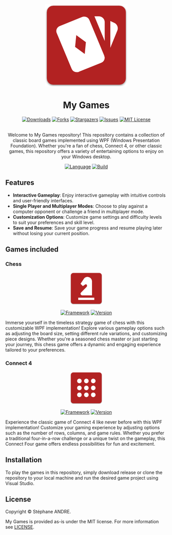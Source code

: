 <div id="top"></div>

<!-- PROJECT INFO -->
<br />
<div align="center">
  <a href="https://github.com/sandre58/MyGames">
    <img src="images/logo.png" width="256" height="256">
  </a>

<h1 align="center">My Games</h1>

[![Downloads][downloads-shield]][downloads-url]
[![Forks][forks-shield]][forks-url]
[![Stargazers][stars-shield]][stars-url]
[![Issues][issues-shield]][issues-url]
[![MIT License][license-shield]][license-url]

  <p align="center">
    <br />
    Welcome to My Games repository! This repository contains a collection of classic board games implemented using WPF (Windows Presentation Foundation). Whether you're a fan of chess, Connect 4, or other classic games, this repository offers a variety of entertaining options to enjoy on your Windows desktop.
  </p>

[![Language][language-shield]][language-url]
[![Build][build-shield]][build-url]

</div>

## Features

- **Interactive Gameplay**: Enjoy interactive gameplay with intuitive controls and user-friendly interfaces.
- **Single Player and Multiplayer Modes**: Choose to play against a computer opponent or challenge a friend in multiplayer mode.
- **Customization Options**: Customize game settings and difficulty levels to suit your preferences and skill level.
- **Save and Resume**: Save your game progress and resume playing later without losing your current position.

## Games included

### Chess

<div align="center">
<img src="images/chess.png" width="100" height="100">
<br />

[![Framework][framework-shield]][framework-url]
[![Version][chess-version-shield]][chess-version-url]

</div>

Immerse yourself in the timeless strategy game of chess with this customizable WPF implementation! Explore various gameplay options such as adjusting the board size, setting different rule variations, and customizing piece designs. Whether you're a seasoned chess master or just starting your journey, this chess game offers a dynamic and engaging experience tailored to your preferences.

### Connect 4

<div align="center">
<img src="images/connect4.png" width="100" height="100">
<br />

[![Framework][framework-shield]][framework-url]
[![Version][connect4-version-shield]][connect4-version-url]

</div>

Experience the classic game of Connect 4 like never before with this WPF implementation! Customize your gaming experience by adjusting options such as the number of rows, columns, and game rules. Whether you prefer a traditional four-in-a-row challenge or a unique twist on the gameplay, this Connect Four game offers endless possibilities for fun and excitement.

## Installation

To play the games in this repository, simply download release or clone the repository to your local machine and run the desired game project using Visual Studio.

## License

Copyright © Stéphane ANDRE.

My Games is provided as-is under the MIT license. For more information see [LICENSE](./LICENSE).

<!-- MARKDOWN LINKS & IMAGES -->
<!-- https://www.markdownguide.org/basic-syntax/#reference-style-links -->
[language-shield]: https://img.shields.io/github/languages/top/sandre58/MyGames
[language-url]: https://github.com/sandre58/MyGames
[forks-shield]: https://img.shields.io/github/forks/sandre58/MyGames?style=for-the-badge
[forks-url]: https://github.com/sandre58/MyGames/network/members
[stars-shield]: https://img.shields.io/github/stars/sandre58/MyGames?style=for-the-badge
[stars-url]: https://github.com/sandre58/MyGames/stargazers
[issues-shield]: https://img.shields.io/github/issues/sandre58/MyGames?style=for-the-badge
[issues-url]: https://github.com/sandre58/MyGames/issues
[license-shield]: https://img.shields.io/github/license/sandre58/MyGames?style=for-the-badge
[license-url]: https://github.com/sandre58/MyGames/blob/main/LICENSE
[build-shield]: https://img.shields.io/github/actions/workflow/status/sandre58/MyGames/ci.yml?logo=github&label=CI
[build-url]: https://github.com/sandre58/MyGames/actions
[downloads-shield]: https://img.shields.io/github/downloads/sandre58/MyGames/total?style=for-the-badge
[downloads-url]: https://github.com/sandre58/MyGames/releases
[framework-shield]: https://img.shields.io/badge/.NET-8.0-purple
[framework-url]: https://github.com/sandre58/MyGames/tree/main/src/MyNet.IconCreator.Wpf
[connect4-version-shield]: https://img.shields.io/badge/version-1.1.0-blue
[connect4-version-url]: https://github.com/sandre58/MyGames/releases
[chess-version-shield]: https://img.shields.io/badge/version-1.1.0-blue
[chess-version-url]: https://github.com/sandre58/MyGames/releases